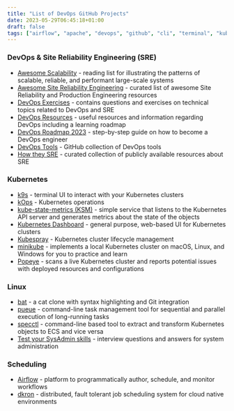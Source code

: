 ```yaml
---
title: "List of DevOps GitHub Projects"
date: 2023-05-29T06:45:18+01:00
draft: false
tags: ["airflow", "apache", "devops", "github", "cli", "terminal", "kubernetes", "k8s", "scheduling"]
---
```

### DevOps & Site Reliability Engineering (SRE)
- [Awesome Scalability](https://github.com/binhnguyennus/awesome-scalability/) - reading list for illustrating the patterns of scalable, reliable, and performant large-scale systems
- [Awesome Site Reliability Engineering](https://github.com/dastergon/awesome-sre/) - curated list of awesome Site Reliability and Production Engineering resources
- [DevOps Exercises](https://github.com/bregman-arie/devops-exercises/) - contains questions and exercises on technical topics related to DevOps and SRE
- [DevOps Resources](https://github.com/bregman-arie/devops-resources/) - useful resources and information regarding DevOps including a learning roadmap
- [DevOps Roadmap 2023](https://github.com/milanm/DevOps-Roadmap/) - step-by-step guide on how to become a DevOps engineer
- [DevOps Tools](https://github.com/collections/devops-tools/) - GitHub collection of DevOps tools
- [How they SRE](https://github.com/upgundecha/howtheysre/) - curated collection of publicly available resources about SRE

### Kubernetes
- [k9s](https://github.com/derailed/k9s/) - terminal UI to interact with your Kubernetes clusters
- [kOps](https://github.com/kubernetes/kops/) - Kubernetes operations
- [kube-state-metrics (KSM)](https://github.com/kubernetes/kube-state-metrics/) - simple service that listens to the Kubernetes API server and generates metrics about the state of the objects
- [Kubernetes Dashboard](https://github.com/kubernetes/dashboard/) - general purpose, web-based UI for Kubernetes clusters
- [Kubespray](https://github.com/kubernetes-sigs/kubespray/) - Kubernetes cluster lifecycle management
- [minikube](https://github.com/kubernetes/minikube/) - implements a local Kubernetes cluster on macOS, Linux, and Windows for you to practice and learn
- [Popeye](https://github.com/derailed/popeye/) - scans a live Kubernetes cluster and reports potential issues with deployed resources and configurations

### Linux
- [bat](https://github.com/sharkdp/bat/) - a cat clone with syntax highlighting and Git integration
- [pueue](https://github.com/Nukesor/pueue/) - command-line task management tool for sequential and parallel execution of long-running tasks
- [specctl](https://github.com/awslabs/specctl/) - command-line based tool to extract and transform Kubernetes objects to ECS and vice versa
- [Test your SysAdmin skills](https://github.com/trimstray/test-your-sysadmin-skills/) - interview questions and answers for system administration

### Scheduling
- [Airflow](https://github.com/apache/airflow/) - platform to programmatically author, schedule, and monitor workflows
- [dkron](https://github.com/distribworks/dkron/) - distributed, fault tolerant job scheduling system for cloud native environments
